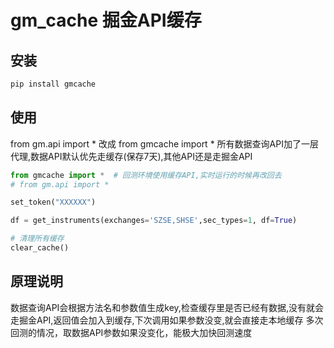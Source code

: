 # gm_cache 掘金API缓存
## 安装
```python
pip install gmcache
```
## 使用

from gm.api import *  改成 from gmcache import *
所有数据查询API加了一层代理,数据API默认优先走缓存(保存7天),其他API还是走掘金API

```python
from gmcache import *  # 回测环境使用缓存API,实时运行的时候再改回去
# from gm.api import *  

set_token("XXXXXX")

df = get_instruments(exchanges='SZSE,SHSE',sec_types=1, df=True)

# 清理所有缓存
clear_cache()
```

## 原理说明
数据查询API会根据方法名和参数值生成key,检查缓存里是否已经有数据,没有就会走掘金API,返回值会加入到缓存,下次调用如果参数没变,就会直接走本地缓存
多次回测的情况，取数据API参数如果没变化，能极大加快回测速度